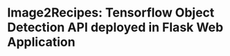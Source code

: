 # Image2Recipes: Tensorflow Object Detection API deployed in Flask Web Application
<img src="https://raw.githubusercontent.com/tabet-f/Image2Recipes-using-Tensorflow-Object-Detection-API/master/GIFdemo/image2recipesDEMO.gif" alt="">
